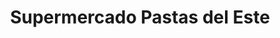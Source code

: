 ---
title: "Supermercado Pastas del Este"
url: /ciudad-del-este/supermercado-pastas-del-este/
shop: Lebensmittel
---